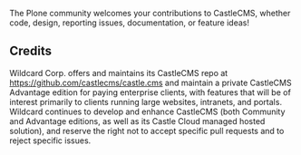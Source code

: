 The Plone community welcomes your contributions to CastleCMS, whether code, design, reporting issues, documentation, or feature ideas!

Credits
-------

Wildcard Corp. offers and maintains its CastleCMS repo at https://github.com/castlecms/castle.cms and maintain a private CastleCMS Advantage edition for paying enterprise clients, with features that will be of interest primarily to clients running large websites, intranets, and portals. Wildcard continues to develop and enhance CastleCMS (both Community and Advantage editions, as well as its Castle Cloud managed hosted solution), and reserve the right not to accept specific pull requests and to reject specific issues.
